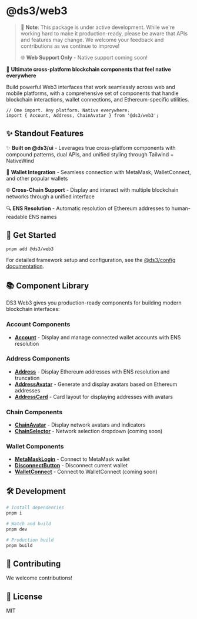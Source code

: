 # @ds3/web3

> 🚧 **Note**: This package is under active development. While we're working hard to make it production-ready, please be aware that APIs and features may change. We welcome your feedback and contributions as we continue to improve!
>
> 🌐 **Web Support Only** - Native support coming soon!

🚀 **Ultimate cross-platform blockchain components that feel native everywhere**

Build powerful Web3 interfaces that work seamlessly across web and mobile platforms, with a comprehensive set of components that handle blockchain interactions, wallet connections, and Ethereum-specific utilities.

```tsx
// One import. Any platform. Native everywhere.
import { Account, Address, ChainAvatar } from '@ds3/web3';
```

## ✨ Standout Features

✨ **Built on @ds3/ui** - Leverages true cross-platform components with compound patterns, dual APIs, and unified styling through Tailwind + NativeWind

🔗 **Wallet Integration** - Seamless connection with MetaMask, WalletConnect, and other popular wallets

🌐 **Cross-Chain Support** - Display and interact with multiple blockchain networks through a unified interface

🔍 **ENS Resolution** - Automatic resolution of Ethereum addresses to human-readable ENS names


## 🚀 Get Started

```bash
pnpm add @ds3/web3
```

For detailed framework setup and configuration, see the [@ds3/config documentation](.../config).

## 📚 Component Library

DS3 Web3 gives you production-ready components for building modern blockchain interfaces:

### Account Components
- [**Account**](src/components/account) - Display and manage connected wallet accounts with ENS resolution

### Address Components
- [**Address**](src/components/address) - Display Ethereum addresses with ENS resolution and truncation
- [**AddressAvatar**](src/components/address) - Generate and display avatars based on Ethereum addresses
- [**AddressCard**](src/components/address) - Card layout for displaying addresses with avatars

### Chain Components

- [**ChainAvatar**](src/components/chain) - Display network avatars and indicators
- [**ChainSelector**](src/components/chain) - Network selection dropdown (coming soon)

### Wallet Components

- [**MetaMaskLogin**](src/components/wallet) - Connect to MetaMask wallet
- [**DisconnectButton**](src/components/wallet) - Disconnect current wallet
- [**WalletConnect**](src/components/wallet) - Connect to WalletConnect (coming soon)

## 🛠️ Development

```bash
# Install dependencies
pnpm i

# Watch and build
pnpm dev

# Production build
pnpm build
```

## 🤝 Contributing

We welcome contributions!

## 📜 License

MIT 